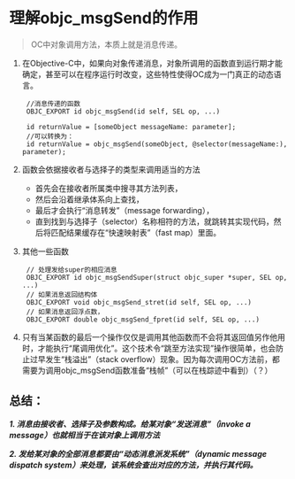 # 理解objc_msgSend的作用
> OC中对象调用方法，本质上就是消息传递。

1. 在Objective-C中，如果向对象传递消息，对象所调用的函数直到运行期才能确定，甚至可以在程序运行时改变，这些特性使得OC成为一门真正的动态语言。

		//消息传递的函数
		OBJC_EXPORT id objc_msgSend(id self, SEL op, ...)
		
		id returnValue = [someObject messageName: parameter];
		//可以转换为：
		id returnValue = objc_msgSend(someObject, @selector(messageName:), parameter);

2. 函数会依据接收者与选择子的类型来调用适当的方法
	* 首先会在接收者所属类中搜寻其方法列表，
	* 然后会沿着继承体系向上查找，
	* 最后才会执行“消息转发”（message forwarding），
	* 直到找到与选择子（selector）名称相符的方法，就跳转其实现代码，然后将匹配结果缓存在“快速映射表”（fast map）里面。
3. 其他一些函数

		// 处理发给super的相应消息
		OBJC_EXPORT id objc_msgSendSuper(struct objc_super *super, SEL op, ...)
		// 如果消息返回结构体
		OBJC_EXPORT void objc_msgSend_stret(id self, SEL op, ...)
		// 如果消息返回浮点数，
		OBJC_EXPORT double objc_msgSend_fpret(id self, SEL op, ...)

4. 只有当某函数的最后一个操作仅仅是调用其他函数而不会将其返回值另作他用时，才能执行“尾调用优化”。这个技术令“跳至方法实现”操作很简单，也会防止过早发生“栈溢出”（stack overflow）现象。因为每次调用OC方法前，都需要为调用objc_msgSend函数准备“栈帧”（可以在栈踪迹中看到）（？）

## 总结：
***1. 消息由接收者、选择子及参数构成。给某对象“发送消息”（invoke a message）也就相当于在该对象上调用方法***

***2. 发给某对象的全部消息都要由“动态消息派发系统”（dynamic message dispatch system）来处理，该系统会查出对应的方法，并执行其代码。***











